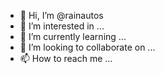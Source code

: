 - 👋 Hi, I’m @rainautos
- 👀 I’m interested in ...
- 🌱 I’m currently learning ...
- 💞️ I’m looking to collaborate on ...
- 📫 How to reach me ...

<!---
rainautos/rainautos is a ✨ special ✨ repository because its `README.md` (this file) appears on your GitHub profile.
You can click the Preview link to take a look at your changes.
--->
